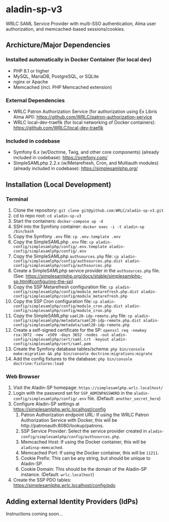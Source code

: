 # aladin-sp-v3

WRLC SAML Service Provider with multi-SSO authentication, Alma user authorization, and memcached-based sessions/cookies.

## Archicture/Major Dependencies

### Installed automatically in Docker Container (for local dev)
* PHP 8.1 or higher 
* MySQL, MariaDB, PostgreSQL, or SQLite 
* nginx or Apache
* Memcached (incl. PHP Memcached extension)

### External Dependencies
* WRLC Patron Authorization Service (for authorization using Ex Libris Alma API): https://github.com/WRLC/patron-authorization-service
* WRLC local-dev-traefik (for local networking of Docker containers): https://github.com/WRLC/local-dev-traefik

### Included in codebase
* Symfony 6.x (w/Doctrine, Twig, and other core components) (already included in codebase): https://symfony.com/
* SimpleSAMLphp 2.2.x (w/Metarefresh, Cron, and Multiauth modules) (already included in codebase): https://simplesamlphp.org/

## Installation (Local Development)

### Terminal

1. Clone the repository: `git clone git@github.com:WRLC/aladin-sp-v3.git`
2. cd to repo root: `cd aladin-sp-v3`
3. Start the containers: `docker-compose up -d`
4. SSH into the Symfony container: `docker exec -i -t aladin-sp /bin/bash`
5. Copy the Symfony `.env` file: `cp .env.template .env`
6. Copy the SimpleSAMLphp `.env` file: `cp aladin-config/simplesamlphp/config/.env.template aladin-config/simplesamlphp/config/.env`
7. Copy the SimpleSAMLphp `authsources.php` file: `cp aladin-config/simplesamlphp/config/authsources.php.dist aladin-config/simplesamlphp/config/authsources.php`
8. Create a SimpleSAMLphp service provider in the `authsources.php` file. (See: https://simplesamlphp.org/docs/stable/simplesamlphp-sp.html#configuring-the-sp)
9. Copy the SSP Metarefresh configuration file: `cp aladin-config/simplesamlphp/config/module_metarefresh.php.dist aladin-config/simplesamlphp/config/module_metarefresh.php`
10. Copy the SSP Cron configuration file: `cp aladin-config/simplesamlphp/config/module_cron.php.dist aladin-config/simplesamlphp/config/module_cron.php`
11. Copy the SimpleSAMLphp `saml20-idp-remote.php` file: `cp aladin-config/simplesamlphp/metadata/saml20-idp-remote.php.dist aladin-config/simplesamlphp/metadata/saml20-idp-remote.php`
12. Create a self-signed certificate for the SP: `openssl req -newkey rsa:3072 -new -x509 -days 3652 -nodes -out aladin-config/simplesamlphp/cert/saml.crt -keyout aladin-config/simplesamlphp/cert/saml.pem`
13. Create the Symfony database tables/schema: `php bin/console make:migration && php bin/console doctrine:migrations:migrate`
14. Add the config fixtures to the database: `php bin/console doctrine:fixtures:load`

### Web Browser

1. Visit the Aladin-SP homepage: `https://simplesamlphp.wrlc.localhost/`
2. Login with the password set for `SSP_ADMINPASSWORD` in the `aladin-config/simplesamlphp/config/.env` file. (Default: `another_secret_here`)
3. Configure Aladin-SP settings at https://simplesamlphp.wrlc.localhost/config
   1. Patron Authorization endpoint URL: If using the WRLC Patron Authorization Service with Docker, this will be http://patronauth:8080/lookup/patrons.
   2. SSP Service Provider: Select the service provider created in `aladin-config/simplesamlphp/config/authsources.php`.
   3. Memcached Host: If using the Docker container, this will be `aladinsp-memcached`.
   4. Memcached Port: If using the Docker container, this will be `11211`.
   5. Cookie Prefix: This can be any string, but should be unique to Aladin-SP.
   6. Cookie Domain: This should be the domain of the Aladin-SP instance. (Default: `wrlc.localhost`)
4. Create the SSP PDO tables: https://simplesamlphp.wrlc.localhost/config/pdo

## Adding external Identity Providers (IdPs)

Instructions coming soon...